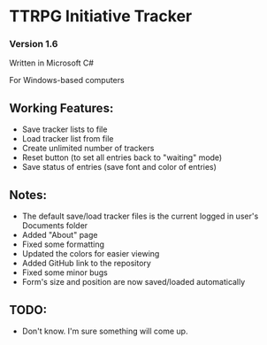 # TTRPG Initiative Tracker
### Version 1.6

 Written in Microsoft C#
 
 For Windows-based computers
 
 ## Working Features:
 - Save tracker lists to file
 - Load tracker list from file
 - Create unlimited number of trackers
 - Reset button (to set all entries back to "waiting" mode)
 - Save status of entries (save font and color of entries)

 ## Notes:
 - The default save/load tracker files is the current logged in user's Documents folder
 - Added "About" page
 - Fixed some formatting
 - Updated the colors for easier viewing
 - Added GitHub link to the repository
 - Fixed some minor bugs
 - Form's size and position are now saved/loaded automatically


 ## TODO:
 - Don't know. I'm sure something will come up.
